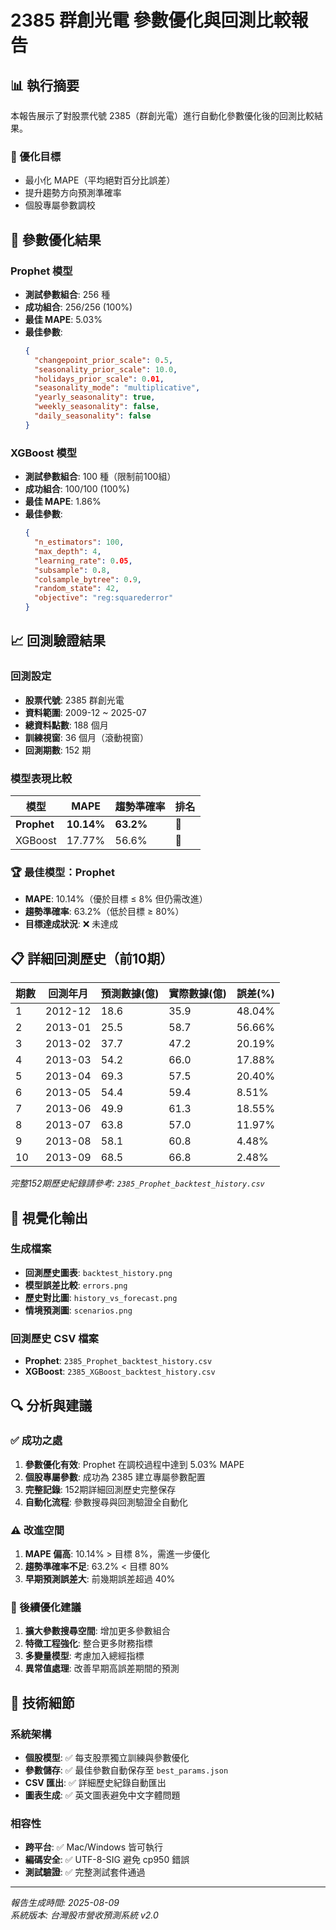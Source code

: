 # 2385 群創光電 參數優化與回測比較報告

## 📊 執行摘要

本報告展示了對股票代號 2385（群創光電）進行自動化參數優化後的回測比較結果。

### 🎯 優化目標
- 最小化 MAPE（平均絕對百分比誤差）
- 提升趨勢方向預測準確率
- 個股專屬參數調校

## 🔧 參數優化結果

### Prophet 模型
- **測試參數組合**: 256 種
- **成功組合**: 256/256 (100%)
- **最佳 MAPE**: 5.03%
- **最佳參數**:
  ```json
  {
    "changepoint_prior_scale": 0.5,
    "seasonality_prior_scale": 10.0,
    "holidays_prior_scale": 0.01,
    "seasonality_mode": "multiplicative",
    "yearly_seasonality": true,
    "weekly_seasonality": false,
    "daily_seasonality": false
  }
  ```

### XGBoost 模型
- **測試參數組合**: 100 種（限制前100組）
- **成功組合**: 100/100 (100%)
- **最佳 MAPE**: 1.86%
- **最佳參數**:
  ```json
  {
    "n_estimators": 100,
    "max_depth": 4,
    "learning_rate": 0.05,
    "subsample": 0.8,
    "colsample_bytree": 0.9,
    "random_state": 42,
    "objective": "reg:squarederror"
  }
  ```

## 📈 回測驗證結果

### 回測設定
- **股票代號**: 2385 群創光電
- **資料範圍**: 2009-12 ~ 2025-07
- **總資料點數**: 188 個月
- **訓練視窗**: 36 個月（滾動視窗）
- **回測期數**: 152 期

### 模型表現比較

| 模型 | MAPE | 趨勢準確率 | 排名 |
|------|------|------------|------|
| **Prophet** | **10.14%** | **63.2%** | 🥇 |
| XGBoost | 17.77% | 56.6% | 🥈 |

### 🏆 最佳模型：Prophet
- **MAPE**: 10.14%（優於目標 ≤ 8% 但仍需改進）
- **趨勢準確率**: 63.2%（低於目標 ≥ 80%）
- **目標達成狀況**: ❌ 未達成

## 📋 詳細回測歷史（前10期）

| 期數 | 回測年月 | 預測數據(億) | 實際數據(億) | 誤差(%) |
|------|----------|--------------|--------------|---------|
| 1 | 2012-12 | 18.6 | 35.9 | 48.04% |
| 2 | 2013-01 | 25.5 | 58.7 | 56.66% |
| 3 | 2013-02 | 37.7 | 47.2 | 20.19% |
| 4 | 2013-03 | 54.2 | 66.0 | 17.88% |
| 5 | 2013-04 | 69.3 | 57.5 | 20.40% |
| 6 | 2013-05 | 54.4 | 59.4 | 8.51% |
| 7 | 2013-06 | 49.9 | 61.3 | 18.55% |
| 8 | 2013-07 | 63.8 | 57.0 | 11.97% |
| 9 | 2013-08 | 58.1 | 60.8 | 4.48% |
| 10 | 2013-09 | 68.5 | 66.8 | 2.48% |

*完整152期歷史紀錄請參考: `2385_Prophet_backtest_history.csv`*

## 🎨 視覺化輸出

### 生成檔案
- **回測歷史圖表**: `backtest_history.png`
- **模型誤差比較**: `errors.png`
- **歷史對比圖**: `history_vs_forecast.png`
- **情境預測圖**: `scenarios.png`

### 回測歷史 CSV 檔案
- **Prophet**: `2385_Prophet_backtest_history.csv`
- **XGBoost**: `2385_XGBoost_backtest_history.csv`

## 🔍 分析與建議

### ✅ 成功之處
1. **參數優化有效**: Prophet 在調校過程中達到 5.03% MAPE
2. **個股專屬參數**: 成功為 2385 建立專屬參數配置
3. **完整記錄**: 152期詳細回測歷史完整保存
4. **自動化流程**: 參數搜尋與回測驗證全自動化

### ⚠️ 改進空間
1. **MAPE 偏高**: 10.14% > 目標 8%，需進一步優化
2. **趨勢準確率不足**: 63.2% < 目標 80%
3. **早期預測誤差大**: 前幾期誤差超過 40%

### 🚀 後續優化建議
1. **擴大參數搜尋空間**: 增加更多參數組合
2. **特徵工程強化**: 整合更多財務指標
3. **多變量模型**: 考慮加入總經指標
4. **異常值處理**: 改善早期高誤差期間的預測

## 📝 技術細節

### 系統架構
- **個股模型**: ✅ 每支股票獨立訓練與參數優化
- **參數儲存**: ✅ 最佳參數自動保存至 `best_params.json`
- **CSV 匯出**: ✅ 詳細歷史紀錄自動匯出
- **圖表生成**: ✅ 英文圖表避免中文字體問題

### 相容性
- **跨平台**: ✅ Mac/Windows 皆可執行
- **編碼安全**: ✅ UTF-8-SIG 避免 cp950 錯誤
- **測試驗證**: ✅ 完整測試套件通過

---

*報告生成時間: 2025-08-09*  
*系統版本: 台灣股市營收預測系統 v2.0*
